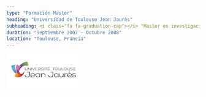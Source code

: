 ```yaml
---
type: "Formación Master"
heading: "Universidad de Toulouse Jean Jaurès"
subheading: <i class="fa fa-graduation-cap"></i> "Master en investigación mención ciudades"
duration: "Septiembre 2007 – Octubre 2008"
location: "Toulouse, Francia"
---
```

![](images/logo2.jpg "Paris 2")
